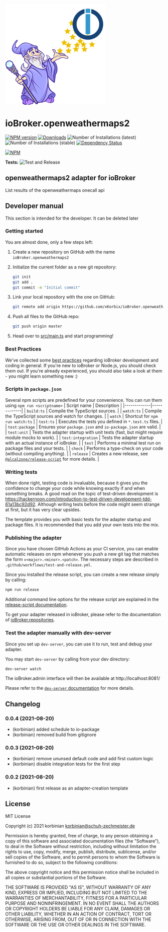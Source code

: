 ![Logo](admin/openweathermaps2.png)
# ioBroker.openweathermaps2

[![NPM version](https://img.shields.io/npm/v/iobroker.openweathermaps2.svg)](https://www.npmjs.com/package/iobroker.openweathermaps2)
[![Downloads](https://img.shields.io/npm/dm/iobroker.openweathermaps2.svg)](https://www.npmjs.com/package/iobroker.openweathermaps2)
![Number of Installations (latest)](https://iobroker.live/badges/openweathermaps2-installed.svg)
![Number of Installations (stable)](https://iobroker.live/badges/openweathermaps2-stable.svg)
[![Dependency Status](https://img.shields.io/david/xKorbix/iobroker.openweathermaps2.svg)](https://david-dm.org/xKorbix/iobroker.openweathermaps2)

[![NPM](https://nodei.co/npm/iobroker.openweathermaps2.png?downloads=true)](https://nodei.co/npm/iobroker.openweathermaps2/)

**Tests:** ![Test and Release](https://github.com/xKorbix/ioBroker.openweathermaps2/workflows/Test%20and%20Release/badge.svg)

## openweathermaps2 adapter for ioBroker

List results of the openweathermaps onecall api

## Developer manual
This section is intended for the developer. It can be deleted later

### Getting started

You are almost done, only a few steps left:
1. Create a new repository on GitHub with the name `ioBroker.openweathermaps2`
1. Initialize the current folder as a new git repository:  
    ```bash
    git init
    git add .
    git commit -m "Initial commit"
    ```
1. Link your local repository with the one on GitHub:  
    ```bash
    git remote add origin https://github.com/xKorbix/ioBroker.openweathermaps2
    ```

1. Push all files to the GitHub repo:  
    ```bash
    git push origin master
    ```

1. Head over to [src/main.ts](src/main.ts) and start programming!

### Best Practices
We've collected some [best practices](https://github.com/ioBroker/ioBroker.repositories#development-and-coding-best-practices) regarding ioBroker development and coding in general. If you're new to ioBroker or Node.js, you should
check them out. If you're already experienced, you should also take a look at them - you might learn something new :)

### Scripts in `package.json`
Several npm scripts are predefined for your convenience. You can run them using `npm run <scriptname>`
| Script name | Description |
|-------------|-------------|
| `build:ts` | Compile the TypeScript sources. |
| `watch:ts` | Compile the TypeScript sources and watch for changes. |
| `watch` | Shortcut for `npm run watch:ts` |
| `test:ts` | Executes the tests you defined in `*.test.ts` files. |
| `test:package` | Ensures your `package.json` and `io-package.json` are valid. |
| `test:unit` | Tests the adapter startup with unit tests (fast, but might require module mocks to work). |
| `test:integration` | Tests the adapter startup with an actual instance of ioBroker. |
| `test` | Performs a minimal test run on package files and your tests. |
| `check` | Performs a type-check on your code (without compiling anything). |
| `release` | Creates a new release, see [`@alcalzone/release-script`](https://github.com/AlCalzone/release-script#usage) for more details. |

### Writing tests
When done right, testing code is invaluable, because it gives you the 
confidence to change your code while knowing exactly if and when 
something breaks. A good read on the topic of test-driven development 
is https://hackernoon.com/introduction-to-test-driven-development-tdd-61a13bc92d92. 
Although writing tests before the code might seem strange at first, but it has very 
clear upsides.

The template provides you with basic tests for the adapter startup and package files.
It is recommended that you add your own tests into the mix.

### Publishing the adapter
Since you have chosen GitHub Actions as your CI service, you can 
enable automatic releases on npm whenever you push a new git tag that matches the form 
`v<major>.<minor>.<patch>`. The necessary steps are described in `.github/workflows/test-and-release.yml`.

Since you installed the release script, you can create a new
release simply by calling:
```bash
npm run release
```
Additional command line options for the release script are explained in the
[release-script documentation](https://github.com/AlCalzone/release-script#command-line).

To get your adapter released in ioBroker, please refer to the documentation 
of [ioBroker.repositories](https://github.com/ioBroker/ioBroker.repositories#requirements-for-adapter-to-get-added-to-the-latest-repository).

### Test the adapter manually with dev-server
Since you set up `dev-server`, you can use it to run, test and debug your adapter.

You may start `dev-server` by calling from your dev directory:
```bash
dev-server watch
```

The ioBroker.admin interface will then be available at http://localhost:8081/

Please refer to the [`dev-server` documentation](https://github.com/ioBroker/dev-server#command-line) for more details.

## Changelog
<!--
    Placeholder for the next version (at the beginning of the line):
    ### **WORK IN PROGRESS**
-->

### 0.0.4 (2021-08-20)
* (korbinian) added schedule to io-package
* (korbinian) removed build from gitignore

### 0.0.3 (2021-08-20)
* (korbinian) remove ununsed default code and add first custom logic
* (korbinian) disable integration tests for the first step


### 0.0.2 (2021-08-20)
* (korbinian) first release as an adapter-creation template

## License
MIT License

Copyright (c) 2021 korbinian <korbinian@schuh-zechmeister.de>

Permission is hereby granted, free of charge, to any person obtaining a copy
of this software and associated documentation files (the "Software"), to deal
in the Software without restriction, including without limitation the rights
to use, copy, modify, merge, publish, distribute, sublicense, and/or sell
copies of the Software, and to permit persons to whom the Software is
furnished to do so, subject to the following conditions:

The above copyright notice and this permission notice shall be included in all
copies or substantial portions of the Software.

THE SOFTWARE IS PROVIDED "AS IS", WITHOUT WARRANTY OF ANY KIND, EXPRESS OR
IMPLIED, INCLUDING BUT NOT LIMITED TO THE WARRANTIES OF MERCHANTABILITY,
FITNESS FOR A PARTICULAR PURPOSE AND NONINFRINGEMENT. IN NO EVENT SHALL THE
AUTHORS OR COPYRIGHT HOLDERS BE LIABLE FOR ANY CLAIM, DAMAGES OR OTHER
LIABILITY, WHETHER IN AN ACTION OF CONTRACT, TORT OR OTHERWISE, ARISING FROM,
OUT OF OR IN CONNECTION WITH THE SOFTWARE OR THE USE OR OTHER DEALINGS IN THE
SOFTWARE.